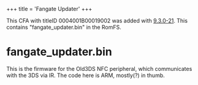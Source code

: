 +++
title = 'Fangate Updater'
+++

This CFA with titleID 0004001B00019002 was added with
[9.3.0-21](9.3.0-21 "wikilink"). This contains "fangate_updater.bin" in
the RomFS.

# fangate_updater.bin

This is the firmware for the Old3DS NFC peripheral, which communicates
with the 3DS via IR. The code here is ARM, mostly(?) in thumb.